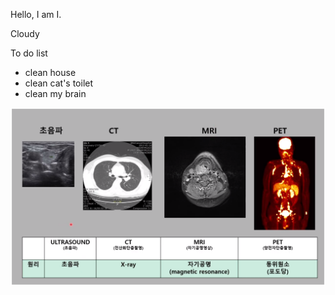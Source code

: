 Hello, I am I.

Cloudy

To do list
- clean house
- clean cat's toilet
- clean my brain


![cat with me](1.PNG)
